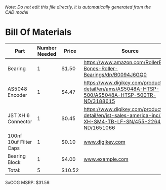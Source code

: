 ###### Note: Do not edit this file directly, it is automatically generated from the CAD model 
# Bill Of Materials 
 |Part|Number Needed|Price|Source| 
 |----|----------|-----|-----|
|Bearing|1|$1.50|https://www.amazon.com/RollerBones-Bones-Roller-Bearings/dp/B0094J6GQ0|
|AS5048 Encoder|1|$4.47|https://www.digikey.com/product-detail/en/ams/AS5048A-HTSP-500/AS5048A-HTSP-500TR-ND/3188615|
|JST XH 6 Connector|1|$0.45|https://www.digikey.com/product-detail/en/jst-sales-america-inc/S6B-XH-SM4-TB-LF-SN/455-2264-2-ND/1651066|
|100nf 10uf Filter Caps|1|$0.10|www.digikey.com|
|Bearing Block|1|$4.00|www.example.com|
|Total: |5|$10.52| |

 3xCOG MSRP: $31.56